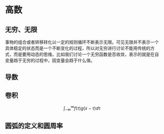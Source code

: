 # 高数

## 无穷、无限

事物的组合或者转移转化以一定的规则循环不断表示无限。可见无限并不表示一个具体稳定的状态而是一个不断变化的过程，所以对无穷进行讨论不能用传统的方式，而是要用动态的思维。比如我们讨论一个无穷函数是否收敛，表示的就是在自变量趋于无穷的过程中，因变量会趋于什么值。

## 导数

## 卷积

$$\int^\infty_{-\infty}f(\tau)g(x-\tau)d\tau$$

## 圆弧的定义和圆周率
